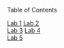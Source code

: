 Table of Contents

[Lab 1](https://github.com/frostcow0/SysAdmin/tree/master/Lab%201%20-%20Subnet%20Design%20Challenge)
[Lab 2](https://github.com/frostcow0/SysAdmin/tree/master/Lab%202%20-%20Virtual%20Windows%20Server)<br>
[Lab 3](https://github.com/frostcow0/SysAdmin/tree/master/Lab%203%20-%20Active%20Directory%20Domain)
[Lab 4](https://github.com/frostcow0/SysAdmin/tree/master/Lab%204%20-%20Groups%20and%20Permissions)<br>
[Lab 5](https://github.com/frostcow0/SysAdmin/tree/master/Lab%205%20-%20Second%20DC%20and%20DFS)

